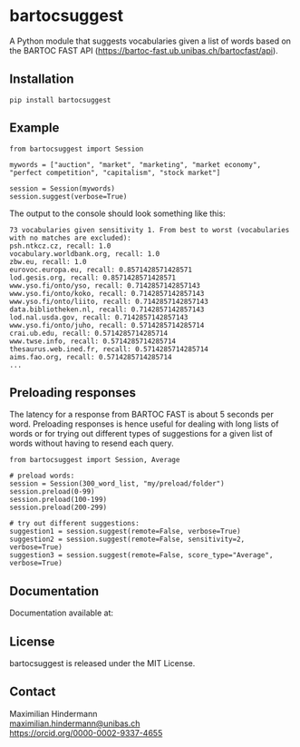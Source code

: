 # bartocsuggest

A Python module that suggests vocabularies given a list of words based on the BARTOC FAST API (https://bartoc-fast.ub.unibas.ch/bartocfast/api).

## Installation

```
pip install bartocsuggest
```

## Example
```
from bartocsuggest import Session

mywords = ["auction", "market", "marketing", "market economy", "perfect competition", "capitalism", "stock market"]

session = Session(mywords)
session.suggest(verbose=True)
```

The output to the console should look something like this:

```
73 vocabularies given sensitivity 1. From best to worst (vocabularies with no matches are excluded):
psh.ntkcz.cz, recall: 1.0
vocabulary.worldbank.org, recall: 1.0
zbw.eu, recall: 1.0
eurovoc.europa.eu, recall: 0.8571428571428571
lod.gesis.org, recall: 0.8571428571428571
www.yso.fi/onto/yso, recall: 0.7142857142857143
www.yso.fi/onto/koko, recall: 0.7142857142857143
www.yso.fi/onto/liito, recall: 0.7142857142857143
data.bibliotheken.nl, recall: 0.7142857142857143
lod.nal.usda.gov, recall: 0.7142857142857143
www.yso.fi/onto/juho, recall: 0.5714285714285714
crai.ub.edu, recall: 0.5714285714285714
www.twse.info, recall: 0.5714285714285714
thesaurus.web.ined.fr, recall: 0.5714285714285714
aims.fao.org, recall: 0.5714285714285714
...
```

## Preloading responses
The latency for a response from BARTOC FAST is about 5 seconds per word. Preloading responses is hence useful for dealing with long lists of words or for trying out different types of suggestions for a given list of words without having to resend each query.

```
from bartocsuggest import Session, Average

# preload words:
session = Session(300_word_list, "my/preload/folder")
session.preload(0-99)
session.preload(100-199)
session.preload(200-299)

# try out different suggestions:
suggestion1 = session.suggest(remote=False, verbose=True)
suggestion2 = session.suggest(remote=False, sensitivity=2, verbose=True)
suggestion3 = session.suggest(remote=False, score_type="Average", verbose=True)
```

## Documentation
Documentation available at:

## License
bartocsuggest is released under the MIT License.

## Contact
Maximilian Hindermann  
maximilian.hindermann@unibas.ch  
https://orcid.org/0000-0002-9337-4655
